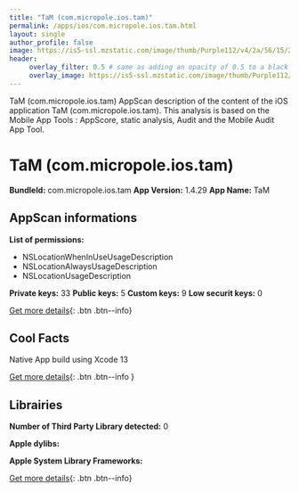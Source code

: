```yaml
---
title: "TaM (com.micropole.ios.tam)"
permalink: /apps/ios/com.micropole.ios.tam.html
layout: single
author_profile: false
image: https://is5-ssl.mzstatic.com/image/thumb/Purple112/v4/2a/56/15/2a561598-c432-2368-4fef-b0bbae574755/AppIcon-1x_U007emarketing-1-0-sRGB-85-220.png/512x512bb.jpg
header: 
     overlay_filter: 0.5 # same as adding an opacity of 0.5 to a black background
     overlay_image: https://is5-ssl.mzstatic.com/image/thumb/Purple112/v4/2a/56/15/2a561598-c432-2368-4fef-b0bbae574755/AppIcon-1x_U007emarketing-1-0-sRGB-85-220.png/512x512bb.jpg
---
```

TaM (com.micropole.ios.tam) AppScan description of the content of the iOS application TaM (com.micropole.ios.tam). This analysis is based on the Mobile App Tools : AppScore, static analysis, Audit and the Mobile Audit App Tool.

# TaM (com.micropole.ios.tam)

**BundleId:** com.micropole.ios.tam
**App Version:** 1.4.29
**App Name:** TaM


## AppScan informations 

**List of permissions:** 
- NSLocationWhenInUseUsageDescription
- NSLocationAlwaysUsageDescription
- NSLocationUsageDescription
  
  
**Private keys:** 33
**Public keys:** 5
**Custom keys:** 9
**Low securit keys:** 0
  
[Get more details](/pricing.html){: .btn .btn--info}

## Cool Facts

Native App
build using Xcode 13
  
[Get more details](/pricing.html){: .btn .btn--info }

## Librairies 
**Number of Third Party Library detected:** 0


**Apple dylibs:**


**Apple System Library Frameworks:**


  
[Get more details](/pricing.html){: .btn .btn--info}

